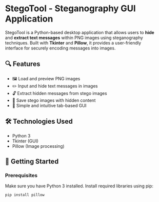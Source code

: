 # StegoTool - Steganography GUI Application

StegoTool is a Python-based desktop application that allows users to **hide** and **extract text messages** within PNG images using steganography techniques. Built with **Tkinter** and **Pillow**, it provides a user-friendly interface for securely encoding messages into images.

## 🔍 Features

- 🖼️ Load and preview PNG images
- ✏️ Input and hide text messages in images
- 🔓 Extract hidden messages from stego images
- 💾 Save stego images with hidden content
- 🧭 Simple and intuitive tab-based GUI

## 🛠️ Technologies Used

- Python 3
- Tkinter (GUI)
- Pillow (Image processing)

## 🚀 Getting Started

### Prerequisites

Make sure you have Python 3 installed. Install required libraries using pip:

```bash
pip install pillow
